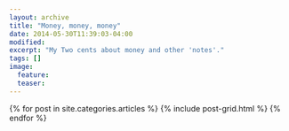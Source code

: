 ```yaml
---
layout: archive
title: "Money, money, money"
date: 2014-05-30T11:39:03-04:00
modified:
excerpt: "My Two cents about money and other 'notes'."
tags: []
image:
  feature:
  teaser:
---
```


<div class="tiles">
{% for post in site.categories.articles %}
  {% include post-grid.html %}
{% endfor %}
</div><!-- /.tiles -->

